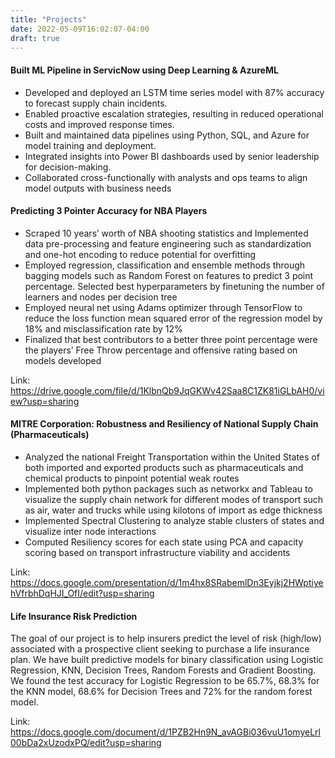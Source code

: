 ```yaml
---
title: "Projects"
date: 2022-05-09T16:02:07-04:00
draft: true
---
```

#### Built ML Pipeline in ServicNow using Deep Learning & AzureML
- Developed and deployed an LSTM time series model with 87% accuracy to forecast supply chain incidents.
- Enabled proactive escalation strategies, resulting in reduced operational costs and improved response times.
- Built and maintained data pipelines using Python, SQL, and Azure for model training and deployment.
- Integrated insights into Power BI dashboards used by senior leadership for decision-making.
- Collaborated cross-functionally with analysts and ops teams to align model outputs with business needs

#### Predicting 3 Pointer Accuracy for NBA Players
- Scraped 10 years’ worth of NBA shooting statistics and Implemented data pre-processing and feature engineering such as
standardization and one-hot encoding to reduce potential for overfitting
- Employed regression, classification and ensemble methods through bagging models such as Random Forest on features to predict
3 point percentage. Selected best hyperparameters by finetuning the number of learners and nodes per decision tree
- Employed neural net using Adams optimizer through TensorFlow to reduce the loss function mean squared error of the regression
model by 18% and misclassification rate by 12%
- Finalized that best contributors to a better three point percentage were the players’ Free Throw percentage and offensive rating based on models developed

Link: https://drive.google.com/file/d/1KlbnQb9JqGKWv42Saa8C1ZK81iGLbAH0/view?usp=sharing

#### MITRE Corporation: Robustness and Resiliency of National Supply Chain (Pharmaceuticals)
- Analyzed the national Freight Transportation within the United States of both imported and exported products such as pharmaceuticals and chemical products to pinpoint potential weak routes
- Implemented both python packages such as networkx and Tableau to visualize the supply chain network for different modes of transport such as air, water and trucks while using kilotons of import as edge thickness
- Implemented Spectral Clustering to analyze stable clusters of states and visualize inter node interactions
- Computed Resiliency scores for each state using PCA and capacity scoring based on transport infrastructure viability and accidents

Link: https://docs.google.com/presentation/d/1m4hx8SRabemlDn3Eyjkj2HWptiyehVfrbhDqHJI_OfI/edit?usp=sharing

#### Life Insurance Risk Prediction
The goal of our project is to help insurers predict the level of risk (high/low) associated with a prospective client seeking to purchase a life insurance plan. We have built predictive models for binary classification using Logistic Regression, KNN, Decision Trees, Random Forests and Gradient Boosting. We found the test accuracy for Logistic Regression to be 65.7%, 68.3% for the KNN model, 68.6% for Decision Trees and 72% for the random forest model. 

Link: https://docs.google.com/document/d/1PZB2Hn9N_avAGBi036vuU1omyeLrl00bDa2xUzodxPQ/edit?usp=sharing


